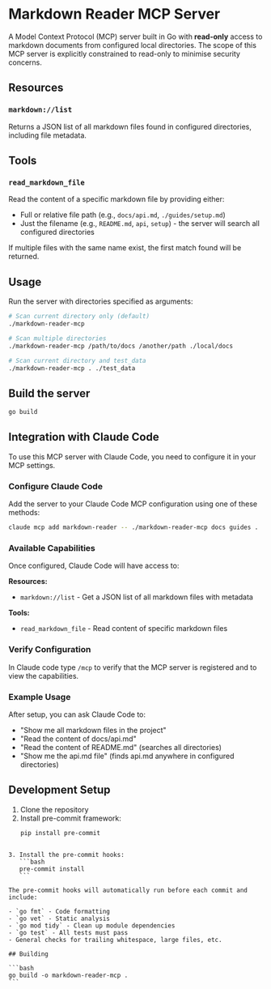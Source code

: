 # Markdown Reader MCP Server

A Model Context Protocol (MCP) server built in Go with **read-only** access to
markdown documents from configured local directories. The scope of this MCP
server is explicitly constrained to read-only to minimise security concerns.

## Resources

### `markdown://list`

Returns a JSON list of all markdown files found in configured directories,
including file metadata.

## Tools

### `read_markdown_file`

Read the content of a specific markdown file by providing either:

- Full or relative file path (e.g., `docs/api.md`, `./guides/setup.md`)
- Just the filename (e.g., `README.md`, `api`, `setup`) - the server will search all configured directories

If multiple files with the same name exist, the first match found will be returned.

## Usage

Run the server with directories specified as arguments:

```bash
# Scan current directory only (default)
./markdown-reader-mcp

# Scan multiple directories
./markdown-reader-mcp /path/to/docs /another/path ./local/docs

# Scan current directory and test_data
./markdown-reader-mcp . ./test_data
```

## Build the server

```bash
go build
```

## Integration with Claude Code

To use this MCP server with Claude Code, you need to configure it in your MCP settings.

### Configure Claude Code

Add the server to your Claude Code MCP configuration using one of these methods:

```bash
claude mcp add markdown-reader -- ./markdown-reader-mcp docs guides .
```

### Available Capabilities

Once configured, Claude Code will have access to:

**Resources:**

- `markdown://list` - Get a JSON list of all markdown files with metadata

**Tools:**

- `read_markdown_file` - Read content of specific markdown files

### Verify Configuration

In Claude code type `/mcp` to verify that the MCP server is registered and to view the capabilities.

### Example Usage

After setup, you can ask Claude Code to:

- "Show me all markdown files in the project"
- "Read the content of docs/api.md"
- "Read the content of README.md" (searches all directories)
- "Show me the api.md file" (finds api.md anywhere in configured directories)

## Development Setup

1. Clone the repository
2. Install pre-commit framework:
   ```bash
   pip install pre-commit
   ```

````

3. Install the pre-commit hooks:
   ```bash
   pre-commit install
   ```

The pre-commit hooks will automatically run before each commit and include:

- `go fmt` - Code formatting
- `go vet` - Static analysis
- `go mod tidy` - Clean up module dependencies
- `go test` - All tests must pass
- General checks for trailing whitespace, large files, etc.

## Building

```bash
go build -o markdown-reader-mcp .
```
````
